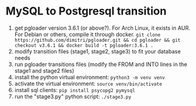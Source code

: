 # MySQL to Postgresql transition

1. get pgloader version 3.6.1 (or above?).
   For Arch Linux, it exists in AUR.
   For Debian or others, compile it through docker. `git clone https://github.com/dimitri/pgloader.git && cd pgloader && git checkout v3.6.1 && docker build -t pgloader:3.6.1 .`
2. modify transition files (stage1, stage2, stage3) to fit your database needs
3. run pgloader transitions files (modify the FROM and INTO lines in the stage1 and stage2 files)
4. install the python virtual environment: `python3 -m venv venv`
5. activate the virtual environment: `source venv/bin/activate`
6. install sql clients: `pip install psycopg2 pymysql`
7. run the "stage3.py" python script: `./stage3.py`
